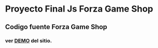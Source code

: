 # Proyecto Final Js Forza Game Shop

## Codigo fuente Forza Game Shop
 
### ver [DEMO](https://talysj.github.io/nuevo-proyecto/) del sitio.

